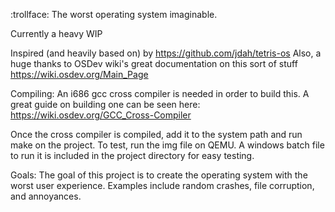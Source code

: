:trollface:
The worst operating system imaginable.

Currently a heavy WIP


Inspired (and heavily based on) by https://github.com/jdah/tetris-os
Also, a huge thanks to OSDev wiki's great documentation on this sort of stuff https://wiki.osdev.org/Main_Page

Compiling:
An i686 gcc cross compiler is needed in order to build this. A great guide on building one can be seen here: https://wiki.osdev.org/GCC_Cross-Compiler

Once the cross compiler is compiled, add it to the system path and run make on the project.
To test, run the img file on QEMU. A windows batch file to run it is included in the project directory for easy testing.

Goals:
The goal of this project is to create the operating system with the worst user experience. Examples include random crashes, file corruption, and annoyances.